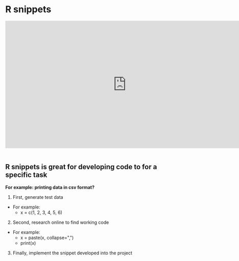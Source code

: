 # R snippets

<iframe width='150%' height='400' src='https://rdrr.io/snippets/embed/' frameborder='0'></iframe>
<br><br>

## R snippets is great for developing code to for a specific task
**For example: printing data in csv format?**<br>
1. First, generate test data
  - For example:
    - x = c(1, 2, 3, 4, 5, 6)
2. Second, research online to find working code
  - For example:
    - x = paste(x, collapse=",")
    - print(x)  
3. Finally, implement the snippet developed into the project
  <br><br>
